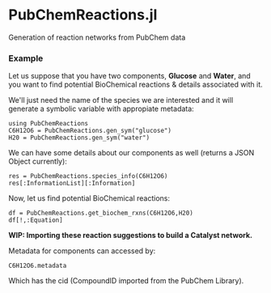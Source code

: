 # PubChemReactions.jl
Generation of reaction networks from PubChem data

### Example
Let us suppose that you have two components, **Glucose** and **Water**, and you want to find potential BioChemical reactions & details associated with it.

We'll just need the name of the species we are interested and it will generate a symbolic variable with appropiate metadata:

```
using PubChemReactions
C6H12O6 = PubChemReactions.gen_sym("glucose")
H20 = PubChemReactions.gen_sym("water")
```

We can have some details about our components as well (returns a JSON Object currently):

```
res = PubChemReactions.species_info(C6H12O6)
res[:InformationList][:Information]
```
Now, let us find potential BioChemical reactions:

```
df = PubChemReactions.get_biochem_rxns(C6H12O6,H20)
df[!,:Equation]
```

**WIP: Importing these reaction suggestions to build a Catalyst network.**

Metadata for components can accessed by: 
```
C6H12O6.metadata
```
Which has the cid (CompoundID imported from the PubChem Library).
